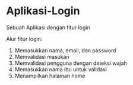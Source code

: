 # Aplikasi-Login
Sebuah Aplikasi dengan fitur login

Alur fitur login:
1. Memasukkan nama, email, dan password
2. Memvalidasi masukan
3. Memvalidasi pengguna dengan deteksi wajah
4. Memasukkan nama ibu untuk validasi
5. Menampilkan halaman home
